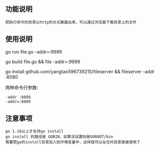 ## 功能说明
```
把执行命令的目录以http的方式暴露出来，可以通过浏览器下载目录上的文件
```

## 使用说明
go run file.go -addr=:9999

go build file.go && file -addr=:9999

go install github.com/yangtao596739215/fileserver && fileserver -addr :8080


两种命令行参数:
```
-addr :8089  
-addr=:8089 
```

## 注意事项
```
go 1.16以上才支持go install
go install 的路径是 GOBIN，如果没设置则是GOROOT/bin
需要把go的install目录加入到环境变量中，这样就可以在任何目录直接使用了
```